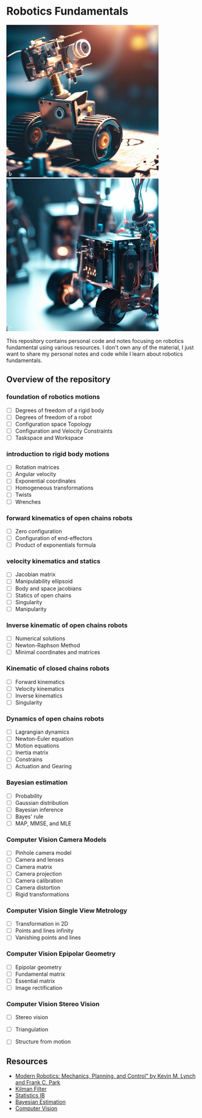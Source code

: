 # Robotics Fundamentals
<div>
    <img src="images/_21e5de52-cee1-4fc3-85a9-2840a3a7633e.jpg" width="400"/>
    <img src="images/_884024fc-ca71-4bf2-83b1-0ae7e9204b34.jpg" width="400"/>
</div>

This repository contains personal code and notes focusing on robotics fundamental using various resources. I don't own any of the material, I just want to share my personal notes and code while I learn about robotics fundamentals.
## Overview of the repository
### foundation of robotics motions
- [ ] Degrees of freedom of a rigid body
- [ ] Degrees of freedom of a robot
- [ ] Configuration space Topology
- [ ] Configuration and Velocity Constraints
- [ ] Taskspace and Workspace

### introduction to rigid body motions
- [ ] Rotation matrices
- [ ] Angular velocity
- [ ] Exponential coordinates
- [ ] Homogeneous transformations
- [ ] Twists
- [ ] Wrenches

### forward kinematics of open chains robots
- [ ] Zero configuration
- [ ] Configuration of end-effectors
- [ ] Product of exponentials formula

### velocity kinematics and statics
- [ ] Jacobian matrix
- [ ] Manipulability ellipsoid
- [ ] Body and space jacobians
- [ ] Statics of open chains
- [ ] Singularity
- [ ] Manipularity

### Inverse kinematic of open chains robots
- [ ] Numerical solutions
- [ ] Newton-Raphson Method
- [ ] Minimal coordinates and matrices

### Kinematic of closed chains robots
- [ ] Forward kinematics
- [ ] Velocity kinematics
- [ ] Inverse kinematics
- [ ] Singularity

### Dynamics of open chains robots
- [ ] Lagrangian dynamics
- [ ] Newton-Euler equation
- [ ] Motion equations
- [ ] Inertia matrix
- [ ] Constrains
- [ ] Actuation and Gearing

### Bayesian estimation
- [ ] Probability
- [ ] Gaussian distribution
- [ ] Bayesian inference
- [ ] Bayes' rule
- [ ] MAP, MMSE, and MLE

### Computer Vision Camera Models
- [ ] Pinhole camera model
- [ ] Camera and lenses
- [ ] Camera matrix
- [ ] Camera projection
- [ ] Camera calibration
- [ ] Camera distortion
- [ ] Rigid transformations

### Computer Vision Single View Metrology
- [ ] Transformation in 2D
- [ ] Points and lines infinity
- [ ] Vanishing points and lines

### Computer Vision Epipolar Geometry
- [ ] Epipolar geometry
- [ ] Fundamental matrix
- [ ] Essential matrix
- [ ] Image rectification

### Computer Vision Stereo Vision
- [ ] Stereo vision
- [ ] Triangulation
- [ ] Structure from motion









## Resources
- [Modern Robotics: Mechanics, Planning, and Control" by Kevin M. Lynch and Frank C. Park](http://hades.mech.northwestern.edu/index.php/Modern_Robotics)
- [Kilman Filter](http://www.kalmanfilter.net)
- [Statistics IB](http://www.statslab.cam.ac.uk/Dept/People/djsteaching/S1B-17-01-intro-prob-4.pdf)
- [Bayesian Estimation](https://www.probabilitycourse.com/chapter9/9_1_0_bayesian_inference.php)
- [Computer Vision](https://web.stanford.edu/class/cs231a/index.html)

